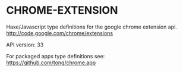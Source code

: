 CHROME-EXTENSION
================
Haxe/Javascript type definitions for the google chrome extension api.
http://code.google.com/chrome/extensions  

API version: 33

For packaged apps type definitions see: https://github.com/tong/chrome.app
